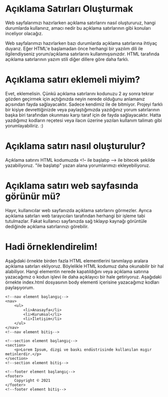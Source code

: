 # Açıklama Satırları Oluşturmak
Web sayfalarımızı hazırlarken açıklama satırlarını nasıl oluştururuz, hangi durumlarda kullanırız, amacı nedir bu açıklama satırlarının gibi konuları inceliyor olacağız. 

Web sayfalarımızı hazırlarken bazı durumlarda açıklama satırlarına ihtiyaç duyarız. Eğer HTML'e başlamadan önce herhangi bir yazılım dili ile ilgilendiyseniz yorum/açıklama satırlarını kullanmışsınızdır. HTML tarafında açıklama satırlarının yazım stili diğer dillere göre daha farklı. 

# Açıklama satırı eklemeli miyim?
Evet, eklemelisin. Çünkü açıklama satırlarını kodunuzu 2 ay sonra tekrar gözden geçirmek için açtığınızda neyin nerede olduğunu anlamanız açısından fayda sağlayacaktır. Sadece kendimiz ile de bitmiyor. Projeyi farklı bir kişiye devrettiğinizde veya paylaştığımızda yazdığınız yorum satırlarının başka biri tarafından okunması karşı taraf için de fayda sağlayacaktır. Hatta yazdığımız kodların reçetesi veya ilacın üzerine yazılan kullanım talimatı gibi yorumlayabiliriz. :)

# Açıklama satırı nasıl oluşturulur?
Açıklama satırını HTML kodumuzda <!– ile başlatıp –> ile bitecek şekilde yazabiliyoruz. "ile başlatıp" yazan alana yorumlarımızı ekleyebiliyoruz. 

# Açıklama satırı web sayfasında görünür mü?
Hayır, kullanıcılar web sayfanızda açıklama satırlarını görmezler. Ayrıca açıklama satırları web tarayıcıları tarafından herhangi bir işleme tabi tutulmazlar. Fakat kullanıcı sayfanızda sağ tıklayıp kaynağı görüntüle dediğinde açıklama satırlarınızı görebilir. 

# Hadi örneklendirelim!
Aşağıdaki örnekte birden fazla HTML elementlerini tanımlayıp aralara açıklama satırları ekliyoruz. Böylelikle HTML kodumuz daha okunabilir bir hal alabiliyor. Hangi elementin nerede kapatıldığını veya açıklama satırına yazacağımız o kodun işlevi ile daha açıklayıcı bir hale getiriyoruz. Aşağıdaki örnekte index.html dosyasının body elementi içerisine yazacağımız kodları paylaşıyorum.

```html,
<!--nav element başlangıç-->
<nav>
    <ul>
        <li>Anasayfa</li>
        <li>Kurumsal</li>
        <li>İletişim</li>
    </ul>
</nav>
<!--nav element bitiş-->
 
<!--section element başlangıç-->
<section>
    <p>Lorem Ipsum, dizgi ve baskı endüstrisinde kullanılan mıgır metinlerdir.</p>
</section>
<!--section element bitiş-->
 
<!--footer element başlangıç-->
<footer>
    Copyright © 2021
</footer>
<!--footer element bitiş-->
```


